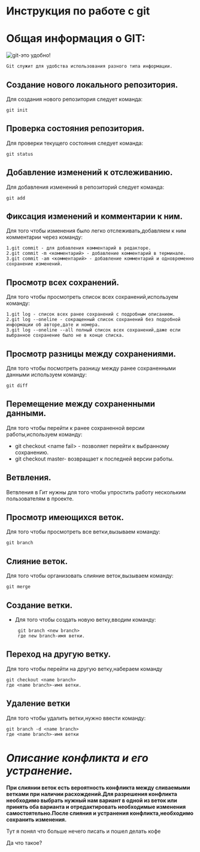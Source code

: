 # **Инструкция по работе с git**

# Общая информация о GIT:

![git-это удобно!](gitpichure.png)

    Git служит для удобства использования разного типа информации. 

## Создание нового локального репозитория.

Для создания нового репозитория следует команда:

    git init

## Проверка состояния репозитория. 

Для проверки текущего состояния следует команда:

    git status

## Добавление изменений к отслеживанию.

Для добавления изменений в репозиторий следует команда:

    git add

## Фиксация изменений и комментарии к ним.

Для того чтобы изменения было легко отслеживать,добавляем к ним комментарии через команду:

    1.git commit - для добавления комментарий в редакторе.
    2.git commit -m <комментарий> - добавление комментарий в терминале.
    3.git commit -am <комментарий> - добавление комментарий и одновременно сохранение изменений.

## Просмотр всех сохранений.

Для того чтобы просмотреть список всех сохранений,используем команду:

    1.git log - список всех ранее сохранений с подробным описанием.
    2.git log --oneline - сокращенный список сохранений без подробной информации об авторе,дате и номера.
    3.git log --oneline --all полный список всех сохранений,даже если выбранное сохранение было не в конце списка.

## Просмотр разницы между сохранениями.
Для того чтобы посмотреть разницу между ранее сохраненными данными используем команду:

    git diff

## Перемещение между сохраненными данными.
Для того чтобы перейти к ранее сохраненной версии работы,используем команду:

* git checkout \<name fail\> - позволяет перейти к выбранному сохранению.
* git checkout master- возвращает к последней версии работы. 

## Ветвления.
Ветвления в Гит нужны для того чтобы упростить работу нескольким пользователям в проекте.
## Просмотр имеющихся веток.
Для того чтобы просмотреть все ветки,вызываем команду:

    git branch
    
## Слияние веток.
Для того чтобы организовать слияние веток,вызываем команду:

    git merge
    
## Создание ветки.
* Для того чтобы создать новую ветку,вводим команду:
    
       git branch <new branch>
       где new branch-имя ветки.

## Переход на другую ветку.
Для того чтобы перейти на другую ветку,набераем команду

    git checkout <name branch>
    где <name branch>-имя ветки.

## Удаление ветки
Для того чтобы удалить ветки,нужно ввести команду:

    git branch -d <name branch>
    где <name branch>-имя ветки

# _Описание конфликта и его устранение._
__При слиянии веток есть вероятность конфликта между сливаемыми ветками при наличии расхождений.Для разрешения конфликта необходимо выбрать нужный нам вариант в одной из веток или принять оба варианта и отредактировать необходимые изменения самостоятельно.После слияния и устранения конфликта,необходимо сохранить изменения.__

Тут я понял что больше нечего писать и пошел делать кофе
    
Да что такое?